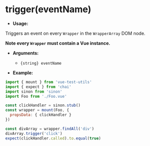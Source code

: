 # trigger(eventName)

- **Usage:**

Triggers an event on every `Wrapper` in the `WrapperArray` DOM node.

**Note every `Wrapper` must contain a Vue instance.**

- **Arguments:**
  - `{string} eventName`

- **Example:**

```js
import { mount } from 'vue-test-utils'
import { expect } from 'chai'
import sinon from 'sinon'
import Foo from './Foo.vue'

const clickHandler = sinon.stub()
const wrapper = mount(Foo, {
  propsData: { clickHandler }
})

const divArray = wrapper.findAll('div')
divArray.trigger('click')
expect(clickHandler.called).to.equal(true)
```